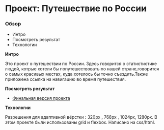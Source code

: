 # Проект: Путешествие по России

### Обзор
* Интро
* Посмотреть результат
* Технологии

**Интро**

Это проект о путешествии по России. Здесь говорится о статистистике людей, котрые хотели бы попутешествовать по нашей стране,говорится о самых красивых местах, куда хотелось бы точно съездить.Также приложена ссылка на навигацию во время путешествия.

**Посмотреть результат**

* [Финальная версия проекта](https://polinaavdeeva.github.io/russian-travel/)

**Технологии**

Разрешения для адаптивной вёрстки : 320px , 768px , 1024px, 1280px.
В этом проекте были использованы grid и flexbox.
Написано на css/html.






